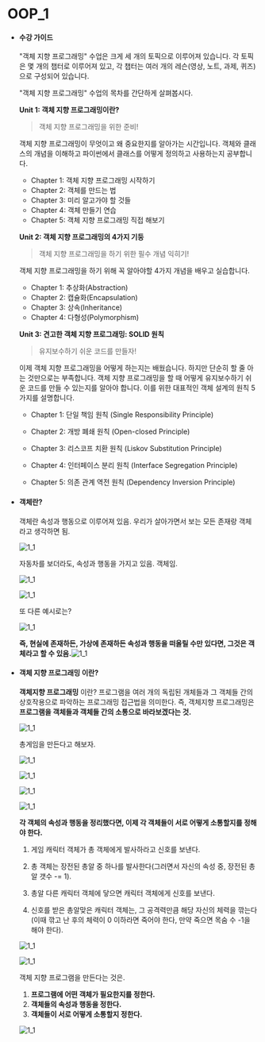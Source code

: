 # OOP_1

- #### 수강 가이드

  "객체 지향 프로그래밍" 수업은 크게 세 개의 토픽으로 이루어져 있습니다. 각 토픽은 몇 개의 챕터로 이루어져 있고, 각 챕터는 여러 개의 레슨(영상, 노트, 과제, 퀴즈)으로 구성되어 있습니다.

  "객체 지향 프로그래밍" 수업의 목차를 간단하게 살펴봅시다.

  **Unit 1: 객체 지향 프로그래밍이란?**

  > 객체 지향 프로그래밍을 위한 준비!

  객체 지향 프로그래밍이 무엇이고 왜 중요한지를 알아가는 시간입니다. 객체와 클래스의 개념을 이해하고 파이썬에서 클래스를 어떻게 정의하고 사용하는지 공부합니다.

  - Chapter 1: 객체 지향 프로그래밍 시작하기
  - Chapter 2: 객체를 만드는 법
  - Chapter 3: 미리 알고가야 할 것들
  - Chapter 4: 객체 만들기 연습
  - Chapter 5: 객체 지향 프로그래밍 직접 해보기

  **Unit 2: 객체 지향 프로그래밍의 4가지 기둥**

  > 객체 지향 프로그래밍을 하기 위한 필수 개념 익히기!

  객체 지향 프로그래밍을 하기 위해 꼭 알아야할 4가지 개념을 배우고 실습합니다.

  - Chapter 1: 추상화(Abstraction)
  - Chapter 2: 캡슐화(Encapsulation)
  - Chapter 3: 상속(Inheritance)
  - Chapter 4: 다형성(Polymorphism)

  **Unit 3: 견고한 객체 지향 프로그래밍: SOLID 원칙**

  > 유지보수하기 쉬운 코드를 만들자!

  이제 객체 지향 프로그래밍을 어떻게 하는지는 배웠습니다. 하지만 단순히 할 줄 아는 것만으로는 부족합니다. 객체 지향 프로그래밍을 할 때 어떻게 유지보수하기 쉬운 코드를 만들 수 있는지를 알아야 합니다. 이를 위한 대표적인 객체 설계의 원칙 5가지를 설명합니다.

  - Chapter 1: 단일 책임 원칙 (Single Responsibility Principle)

  - Chapter 2: 개방 폐쇄 원칙 (Open-closed Principle)

  - Chapter 3: 리스코프 치환 원칙 (Liskov Substitution Principle)

  - Chapter 4: 인터페이스 분리 원칙 (Interface Segregation Principle)

  - Chapter 5: 의존 관계 역전 원칙 (Dependency Inversion Principle)

    

- #### 객체란?

  객체란 속성과 행동으로 이루어져 있음. 우리가 살아가면서 보는 모든 존재랑 객체라고 생각하면 됨. 

  ![1_1](./resources/1_1.png)

  자동차를 보더라도, 속성과 행동을 가지고 있음. 객체임. 

  ![1_1](./resources/1_2.png)

  ![1_1](./resources/1_3.png)

  또 다른 예시로는?

  ![1_1](./resources/1_4.png)

  **즉, 현실에 존재하든, 가상에 존재하든 속성과 행동을 떠올릴 수만 있다면, 그것은 객체라고 할 수 있음.**![1_1](./resources/1_5.png)

  



- #### 객체 지향 프로그래밍 이란?

  **객체지향 프로그래밍** 이란? 프로그램을 여러 개의 독립된 개체들과 그 객체들 간의 상호작용으로 파악하는 프로그래밍 접근법을 의미한다. 즉, 객체지향 프로그래밍은 **프로그램을 객체들과 객체들 간의 소통으로 바라보겠다는 것.**

  ![1_1](./resources/1_6.png) 

  총게임을 만든다고 해보자. 

  ![1_1](./resources/1_7.png)

  ![1_1](./resources/1_8.png)

  ![1_1](./resources/1_9.png)

  ![1_1](./resources/1_10.png)

  **각 객체의 속성과 행동을 정리했다면, 이제 각 객체들이 서로 어떻게 소통할지를 정해야 한다.**

  1. 게임 캐릭터 객체가 총 객체에게 발사하라고 신호를 보낸다. 

  2. 총 객체는 장전된 총알 중 하나를 발사한다(그러면서 자신의 속성 중, 장전된 총알 갯수 -= 1).

  3. 총알 다른 캐릭터 객체에 닿으면 캐릭터 객체에게 신호를 보낸다. 

  4. 신호를 받은 총알맞은 캐릭터 객체는, 그 공격력만큼 해당 자신의 체력을 깎는다(이때 깎고 난 후의 체력이 0 이하라면 죽어야 한다, 만약 죽으면 목숨 수 -1을 해야 한다). 

  ![1_1](./resources/1_11.png)

  ![1_1](./resources/1_12.png)

  객체 지향 프로그램을 만든다는 것은. 

  1. **프로그램에 어떤 객체가 필요한지를 정한다.** 
  2. **객체들의 속성과 행동을 정한다.** 
  3. **객체들이 서로 어떻게 소통할지 정한다.** 

  ![1_1](./resources/1_13.png)